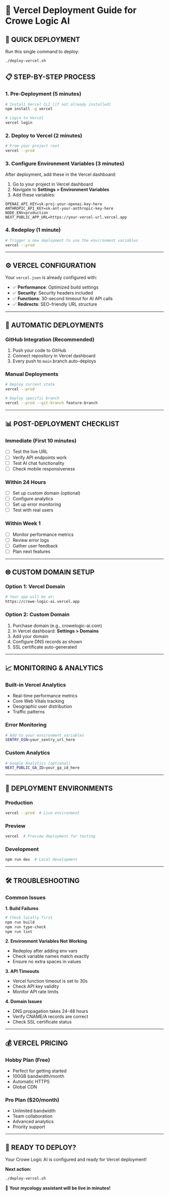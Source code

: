 # 🚀 Vercel Deployment Guide for Crowe Logic AI

## 🎯 **QUICK DEPLOYMENT**

Run this single command to deploy:
```bash
./deploy-vercel.sh
```

## 📋 **STEP-BY-STEP PROCESS**

### **1. Pre-Deployment (5 minutes)**
```bash
# Install Vercel CLI (if not already installed)
npm install -g vercel

# Login to Vercel
vercel login
```

### **2. Deploy to Vercel (2 minutes)**
```bash
# From your project root
vercel --prod
```

### **3. Configure Environment Variables (3 minutes)**

After deployment, add these in the Vercel dashboard:

1. Go to your project in Vercel dashboard
2. Navigate to **Settings > Environment Variables**
3. Add these variables:

```env
OPENAI_API_KEY=sk-proj-your-openai-key-here
ANTHROPIC_API_KEY=sk-ant-your-anthropic-key-here
NODE_ENV=production
NEXT_PUBLIC_APP_URL=https://your-vercel-url.vercel.app
```

### **4. Redeploy (1 minute)**
```bash
# Trigger a new deployment to use the environment variables
vercel --prod
```

---

## ⚙️ **VERCEL CONFIGURATION**

Your `vercel.json` is already configured with:
- ✅ **Performance**: Optimized build settings
- ✅ **Security**: Security headers included
- ✅ **Functions**: 30-second timeout for AI API calls
- ✅ **Redirects**: SEO-friendly URL structure

---

## 🔧 **AUTOMATIC DEPLOYMENTS**

### **GitHub Integration (Recommended)**
1. Push your code to GitHub
2. Connect repository in Vercel dashboard
3. Every push to `main` branch auto-deploys

### **Manual Deployments**
```bash
# Deploy current state
vercel --prod

# Deploy specific branch
vercel --prod --git-branch feature-branch
```

---

## 📊 **POST-DEPLOYMENT CHECKLIST**

### **Immediate (First 10 minutes)**
- [ ] Test the live URL
- [ ] Verify API endpoints work
- [ ] Test AI chat functionality
- [ ] Check mobile responsiveness

### **Within 24 Hours**
- [ ] Set up custom domain (optional)
- [ ] Configure analytics
- [ ] Set up error monitoring
- [ ] Test with real users

### **Within Week 1**
- [ ] Monitor performance metrics
- [ ] Review error logs
- [ ] Gather user feedback
- [ ] Plan next features

---

## 🌐 **CUSTOM DOMAIN SETUP**

### **Option 1: Vercel Domain**
```bash
# Your app will be at:
https://crowe-logic-ai.vercel.app
```

### **Option 2: Custom Domain**
1. Purchase domain (e.g., crowelogic-ai.com)
2. In Vercel dashboard: **Settings > Domains**
3. Add your domain
4. Configure DNS records as shown
5. SSL certificate auto-generated

---

## 📈 **MONITORING & ANALYTICS**

### **Built-in Vercel Analytics**
- Real-time performance metrics
- Core Web Vitals tracking
- Geographic user distribution
- Traffic patterns

### **Error Monitoring**
```bash
# Add to your environment variables
SENTRY_DSN=your_sentry_url_here
```

### **Custom Analytics**
```bash
# Google Analytics (optional)
NEXT_PUBLIC_GA_ID=your_ga_id_here
```

---

## 🚀 **DEPLOYMENT ENVIRONMENTS**

### **Production**
```bash
vercel --prod  # Live environment
```

### **Preview**
```bash
vercel  # Preview deployment for testing
```

### **Development**
```bash
npm run dev  # Local development
```

---

## 🛠️ **TROUBLESHOOTING**

### **Common Issues**

**1. Build Failures**
```bash
# Check locally first
npm run build
npm run type-check
npm run lint
```

**2. Environment Variables Not Working**
- Redeploy after adding env vars
- Check variable names match exactly
- Ensure no extra spaces in values

**3. API Timeouts**
- Vercel function timeout is set to 30s
- Check API key validity
- Monitor API rate limits

**4. Domain Issues**
- DNS propagation takes 24-48 hours
- Verify CNAME/A records are correct
- Check SSL certificate status

---

## 💰 **VERCEL PRICING**

### **Hobby Plan (Free)**
- Perfect for getting started
- 100GB bandwidth/month
- Automatic HTTPS
- Global CDN

### **Pro Plan ($20/month)**
- Unlimited bandwidth
- Team collaboration
- Advanced analytics
- Priority support

---

## 🎉 **READY TO DEPLOY?**

Your Crowe Logic AI is configured and ready for Vercel deployment!

**Next action:**
```bash
./deploy-vercel.sh
```

🍄 **Your mycology assistant will be live in minutes!**
